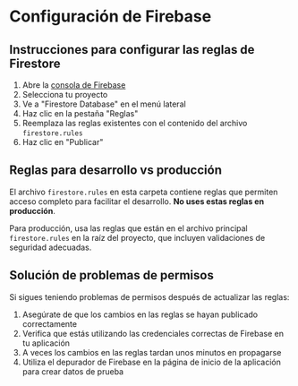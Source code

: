 # Configuración de Firebase

## Instrucciones para configurar las reglas de Firestore

1. Abre la [consola de Firebase](https://console.firebase.google.com/)
2. Selecciona tu proyecto
3. Ve a "Firestore Database" en el menú lateral
4. Haz clic en la pestaña "Reglas"
5. Reemplaza las reglas existentes con el contenido del archivo `firestore.rules`
6. Haz clic en "Publicar"

## Reglas para desarrollo vs producción

El archivo `firestore.rules` en esta carpeta contiene reglas que permiten acceso completo para facilitar el desarrollo. **No uses estas reglas en producción**.

Para producción, usa las reglas que están en el archivo principal `firestore.rules` en la raíz del proyecto, que incluyen validaciones de seguridad adecuadas.

## Solución de problemas de permisos

Si sigues teniendo problemas de permisos después de actualizar las reglas:

1. Asegúrate de que los cambios en las reglas se hayan publicado correctamente
2. Verifica que estás utilizando las credenciales correctas de Firebase en tu aplicación
3. A veces los cambios en las reglas tardan unos minutos en propagarse
4. Utiliza el depurador de Firebase en la página de inicio de la aplicación para crear datos de prueba 